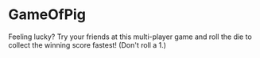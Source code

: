 # GameOfPig
Feeling lucky? Try your friends at this multi-player game and roll the die to collect the winning score fastest! (Don't roll a 1.)
